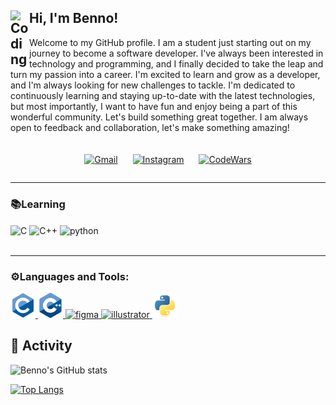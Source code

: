 


<h2 align="left" dir="auto">
Hi, I'm Benno! 
<img align="left" alt="Coding" width="30" src="https://gist.githubusercontent.com/arunprakashpj/48aa20057048b46c6f9ba9d114a8b76f/raw/69a9d496f651091a509ea8d9913c4aef5c419afb/Hi.gif">
</h2>
Welcome to my GitHub profile. I am a student just starting out on my journey to become a software developer. I've always been interested in technology and programming, and I finally decided to take the leap and turn my passion into a career. I'm excited to learn and grow as a developer, and I'm always looking for new challenges to tackle. I'm dedicated to continuously learning and staying up-to-date with the latest technologies, but most importantly, I want to have fun and enjoy being a part of this wonderful community. Let's build something great together. I am always open to feedback and collaboration, let's make something amazing!

<br>
<div style="display: flex; justify-content: center; margin-top: 20px;">

[![Gmail](https://img.shields.io/badge/Gmail-D14836?style=for-the-badge&logo=gmail&logoColor=white)](mailto:bennovasconcellos@gmail.com?subject=Olá%20Benno%20Vasconcellos)
<span style="margin: 0px 10px;"></span>
[![Instagram](https://img.shields.io/badge/Instagram-E4405F?style=for-the-badge&logo=instagram&logoColor=white)](https://www.instagram.com/benno_vasconcellos/)
<span style="margin: 0px 10px;"></span>
[![CodeWars](https://img.shields.io/badge/Codewars-B1361E?style=for-the-badge&logo=Codewars&logoColor=white
)](https://www.codewars.com/users/MrBenno)
</div>

</p>
<hr>

<h3 align="left" dir="auto">📚Learning</h3>

<div style="display: inline_block">
    <img align="center" alt="C" src="https://img.shields.io/badge/C-00599C?style=for-the-badge&logo=c&logoColor=white">
    <img align="center" alt="C++" src="https://img.shields.io/badge/C%2B%2B-00599C?style=for-the-badge&logo=c%2B%2B&logoColor=white">
    <img align="center" alt="python" src="https://img.shields.io/badge/Python-14354C?style=for-the-badge&logo=python&logoColor=white">
</div><br/>

<hr>

<h3 align="left">⚙️Languages and Tools:</h3>
<p align="left"> 
    <a href="https://www.cprogramming.com/" target="_blank" rel="noreferrer"> 
    <img src="https://raw.githubusercontent.com/devicons/devicon/master/icons/c/c-original.svg" alt="c" width="40" height="40"/> 
    </a> 
    <a href="https://www.w3schools.com/cpp/" target="_blank" rel="noreferrer"> 
    <img src="https://raw.githubusercontent.com/devicons/devicon/master/icons/cplusplus/cplusplus-original.svg" alt="cplusplus" width="40" height="40"/> 
    </a> 
    <a href="https://www.figma.com/" target="_blank" rel="noreferrer"> 
    <img src="https://www.vectorlogo.zone/logos/figma/figma-icon.svg" alt="figma" width="40" height="40"/> 
    </a> 
    <a href="https://www.adobe.com/in/products/illustrator.html" target="_blank" rel="noreferrer"> 
    <img src="https://www.vectorlogo.zone/logos/adobe_illustrator/adobe_illustrator-icon.svg" alt="illustrator" width="40" height="40"/> 
    </a> 
    <a href="https://www.python.org" target="_blank" rel="noreferrer"> <img src="https://raw.githubusercontent.com/devicons/devicon/master/icons/python/python-original.svg" alt="python" width="40" height="40"/> 
    </a> 
</p>

<h2 align="left" dir="auto">📅 Activity</h2>

![Benno's GitHub stats](https://github-readme-stats.vercel.app/api?username=MrTadeu&show_icons=true&theme=dark)

[![Top Langs](https://github-readme-stats.vercel.app/api/top-langs/?username=MrTadeu&langs_count=8)](https://github.com/anuraghazra/github-readme-stats)




